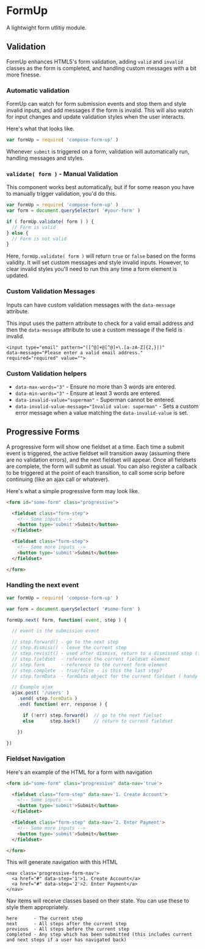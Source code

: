 # FormUp

A lightwight form utlitiy module.

## Validation

FormUp enhances HTML5's form validation, adding `valid` and `invalid` classes as the form is completed, and handling custom messages with a bit more finesse.

### Automatic validation

FormUp can watch for form submission events and stop them and style invalid
inputs, and add messages if the form is invalid. This will also watch for
input changes and update validation styles when the user interacts.

Here's what that looks like.

```js
var formUp = require( 'compose-form-up' )
```

Whenever `submit` is triggered on a form, validation will
automatically run, handling messages and styles.

### `validate( form )` - Manual Validation

This component works best automatically, but if for some reason you have to
manually trigger validation, you'd do this.

```js
var formUp = require( 'compose-form-up' )
var form = document.querySelector( '#your-form' )

if ( formUp.validate( form ) ) {
  // Form is valid  
} else {
  // Form is not valid
}
```

Here, `formUp.validate( form )` will return `true` or `false` based on the forms
validity. It will set custom messages and style invalid inputs. However, to clear
invalid styles you'll need to run this any time a form element is updated.


### Custom Validation Messages

Inputs can have custom validation messages with the
`data-message` attribute. 

This input uses the pattern attribute to check for a valid email address and then the `data-message` attribute to use a custom message if the field is invalid.

```
<input type="email" pattern="([^@]+@[^@]+\.[a-zA-Z]{2,}|)"
data-message="Please enter a valid email address."
required="required" value="">
```

### Custom Validation helpers

- `data-max-words="3"` - Ensure no more than 3 words are entered.
- `data-min-words="3"` - Ensure at least 3 words are entered.
- `data-invalid-value="superman"` - Superman cannot be entered.
- `data-invalid-value-message="Invalid value: superman"` - Sets a custom error message when a value matching the `data-invalid-value` is set.


## Progressive Forms

A progressive form will show one fieldset at a time. Each time a submit event is triggered, the active fieldset will transition away (assuming there are no
validation errors), and the next fieldset will appear. Once all fieldsets are complete, the form will submit as usual. You can also register a callback to be
triggered at the point of each transition, to call some scrip before continuing (like an ajax call or whatever).

Here's what a simple progressive form may look like.

```html
<form id="some-form" class="progressive">

  <fieldset class="form-step">
    <!-- Some inputs -->
    <button type='submit'>Submit</button>
  </fieldset>

  <fieldset class="form-step">
    <!-- Some more inputs -->
    <button type='submit'>Submit</button>
  </fieldset>

</form>
```

### Handling the next event

```js
var formUp = require( 'compose-form-up' )

var form = document.querySelector( '#some-form' )

formUp.next( form, function( event, step ) {

  // event is the submission event

  // step.forward() - go to the next step
  // step.dismiss() - leave the current step
  // step.revisit() - used after dismiss, return to a dismissed step (for example: to deal with an ajax error)
  // step.fieldset  - reference the current fieldset element
  // step.form      - reference to the current form element
  // step.complete  - true/false - is this the last step?
  // step.formData  - formData object for the current fieldset ( handy for ajax )

  // Example ajax
  ajax.post( '/users' )
    .send( step.formData )
    .end( function( err, response ) {

      if (!err) step.forward()  // go to the next fielset
      else      step.back()     // return to current fieldset

    })

})
```

### Fieldset Navigation

Here's an example of the HTML for a form with navigation

```html
<form id="some-form" class="progressive" data-nav='true'>

  <fieldset class="form-step" data-nav='1. Create Account'>
    <!-- Some inputs -->
    <button type='submit'>Submit</button>
  </fieldset>

  <fieldset class="form-step" data-nav='2. Enter Payment'>
    <!-- Some more inputs -->
    <button type='submit'>Submit</button>
  </fieldset>

</form>
```

This will generate navigation with this HTML

```
<nav class='progressive-form-nav'>
  <a href="#" data-step='1'>1. Create Account</a>
  <a href="#" data-step='2'>2. Enter Payment</a>
</nav>
```

Nav items will receive classes based on their state. You can use these to style them appropriately.

```
here      - The current step
next      - All steps after the current step
previous  - All steps before the current step
completed - Any step which has been submitted (this includes current and next steps if a user has navigated back)
```

